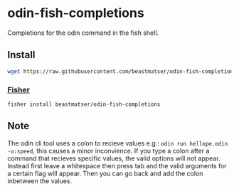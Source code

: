 # odin-fish-completions

Completions for the odin command in the fish shell.

## Install

```sh
wget https://raw.githubusercontent.com/beastmatser/odin-fish-completions/master/completions/odin.fish -O ~/.config/fish/completions/odin.fish
```

### [Fisher](https://github.com/jorgebucaran/fisher)

```fish
fisher install beastmatser/odin-fish-completions
```

## Note

The odin cli tool uses a colon to recieve values e.g.: `odin run hellope.odin -o:speed`, this causes a minor inconvience. If you type a colon after a command that recieves specific values, the valid options will not appear. Instead first leave a whitespace then press tab and the valid arguments for a certain flag will appear. Then you can go back and add the colon inbetween the values.
